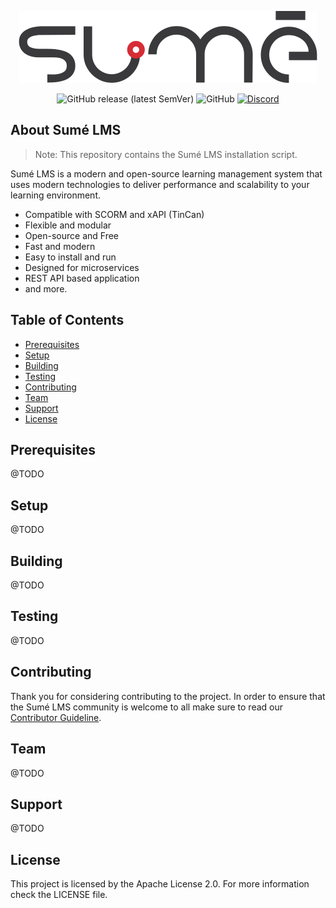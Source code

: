 <p align="center">
  <img src=".github/sumelms.png" />
</p>

<p align="center">  
  <img alt="GitHub release (latest SemVer)" src="https://img.shields.io/github/v/release/sumelms/sumelms">
  <img alt="GitHub" src="https://img.shields.io/github/license/sumelms/backend">
  <a href="https://discord.gg/Yh9q9cd">
    <img alt="Discord" src="https://img.shields.io/discord/726500188021063682">
  </a>
</p>

## About Sumé LMS

> Note: This repository contains the Sumé LMS installation script.

Sumé LMS is a modern and open-source learning management system that uses modern technologies to deliver performance and scalability to your learning environment.

  * Compatible with SCORM and xAPI (TinCan)
  * Flexible and modular
  * Open-source and Free
  * Fast and modern
  * Easy to install and run
  * Designed for microservices
  * REST API based application
  * and more.

## Table of Contents

- [Prerequisites](#prerequisites)
- [Setup](#setup)
- [Building](#building)
- [Testing](#testing)
- [Contributing](#contributing)
- [Team](#team)
- [Support](#support)
- [License](#license)

## Prerequisites

@TODO

## Setup

@TODO

## Building

@TODO

## Testing

@TODO

## Contributing

Thank you for considering contributing to the project. In order to ensure that the Sumé LMS community is welcome to all make sure to read our [Contributor Guideline](https://www.sumelms.com/docs/contributing).

## Team

@TODO

## Support

@TODO

## License

This project is licensed by the Apache License 2.0. For more information check the LICENSE file.

